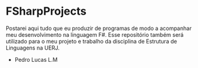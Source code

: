 # FSharpProjects

Postarei aqui tudo que eu produzir de programas de modo a acompanhar meu desenvolvimento na linguagem F#.
Esse repositório também será utilizado para o meu projeto e trabalho da disciplina de Estrutura de Linguagens na UERJ.

- Pedro Lucas L.M
